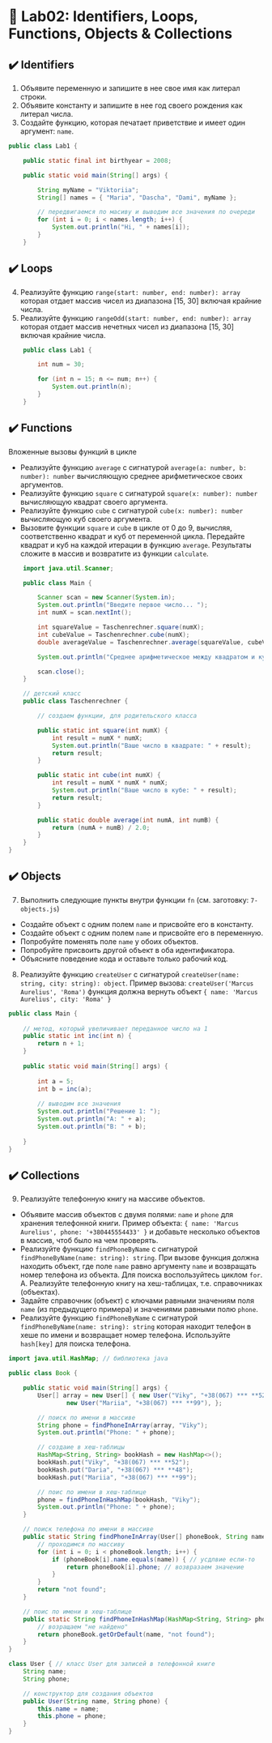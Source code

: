#  👾 Lab02: Identifiers, Loops, Functions, Objects & Collections
## ✔️ Identifiers
1. Объявите переменную и запишите в нее свое имя как литерал строки.
2. Объявите константу и запишите в нее год своего рождения как литерал числа.
3. Создайте функцию, которая печатает приветствие и имеет один аргумент: `name`.

```java
public class Lab1 {

    public static final int birthyear = 2008;

    public static void main(String[] args) {

        String myName = "Viktoriia";
        String[] names = { "Maria", "Dascha", "Dami", myName };

        // передвигаемся по масиву и выводим все значения по очереди
        for (int i = 0; i < names.length; i++) {
            System.out.println("Hi, " + names[i]);
        }
    }

```

## ✔️ Loops
4. Реализуйте функцию `range(start: number, end: number): array` которая отдает
массив чисел из диапазона [15, 30] включая крайние числа.
5. Реализуйте функцию `rangeOdd(start: number, end: number): array` которая
отдает массив нечетных чисел из диапазона [15, 30] включая крайние числа.

```java
    public class Lab1 {

        int num = 30; 

        for (int n = 15; n <= num; n++) {
            System.out.println(n);
        }
    }

```

## ✔️ Functions
Вложенные вызовы функций в цикле
- Реализуйте функцию `average` с сигнатурой
`average(a: number, b: number): number` вычисляющую среднее арифметическое своих
аргументов.
- Реализуйте функцию `square` с сигнатурой `square(x: number): number`
вычисляющую квадрат своего аргумента.
- Реализуйте функцию `cube` с сигнатурой `cube(x: number): number`
вычисляющую куб своего аргумента.
- Вызовите функции `square` и `cube` в цикле от 0 до 9, вычисляя, соответственно
квадрат и куб от переменной цикла. Передайте квадрат и куб на каждой итерации в
функцию `average`. Результаты сложите в массив и возвратите из функции
`calculate`.

```java
    import java.util.Scanner; 

    public class Main {

        Scanner scan = new Scanner(System.in);
        System.out.println("Введите первое число... "); 
        int numX = scan.nextInt(); 

        int squareValue = Taschenrechner.square(numX); 
        int cubeValue = Taschenrechner.cube(numX);
        double averageValue = Taschenrechner.average(squareValue, cubeValue);

        System.out.println("Среднее арифметическое между квадратом и кубом: " + averageValue);

        scan.close(); 
    }
```
```java
    // детский класс 
    public class Taschenrechner {

        // создаем функции, для родительского класса

        public static int square(int numX) {
            int result = numX * numX; 
            System.out.println("Ваше число в квадрате: " + result); 
            return result; 
        }

        public static int cube(int numX) {
            int result = numX * numX * numX;
            System.out.println("Ваше число в кубе: " + result);
            return result;
        }

        public static double average(int numA, int numB) {
            return (numA + numB) / 2.0;
        }
    }
}
```
## ✔️ Objects
7. Выполнить следующие пункты внутри функции `fn` (см. заготовку: `7-objects.js`)
- Создайте объект с одним полем `name` и присвойте его в константу.
- Создайте объект с одним полем `name` и присвойте его в переменную.
- Попробуйте поменять поле `name` у обоих объектов.
- Попробуйте присвоить другой объект в оба идентификатора.
- Объясните поведение кода и оставьте только рабочий код.
8. Реализуйте функцию `createUser` с сигнатурой
`createUser(name: string, city: string): object`. Пример вызова:
`createUser('Marcus Aurelius', 'Roma')` функция должна вернуть объект
`{ name: 'Marcus Aurelius', city: 'Roma' }`

```java
public class Main {
 
    // метод, который увеличивает переданное число на 1
    public static int inc(int n) {
        return n + 1;
    }
 
    public static void main(String[] args) {
 
        int a = 5; 
        int b = inc(a); 
 
        // выводим все значения
        System.out.println("Решение 1: ");
        System.out.println("A: " + a);
        System.out.println("B: " + b);
 
    }
}
```
## ✔️ Collections
9. Реализуйте телефонную книгу на массиве объектов.
- Объявите массив объектов с двумя полями: `name` и `phone` для хранения
телефонной книги. Пример объекта:
`{ name: 'Marcus Aurelius', phone: '+380445554433' }` и добавьте несколько
объектов в массив, чтоб было на чем проверять.
- Реализуйте функцию `findPhoneByName` с сигнатурой
`findPhoneByName(name: string): string`. При вызове функция должна находить
объект, где поле `name` равно аргументу `name` и возвращать номер телефона из
объекта. Для поиска воспользуйтесь циклом `for`.
A. Реализуйте телефонную книгу на хеш-таблицах, т.е. справочниках (объектах).
- Задайте справочник (объект) с ключами равными значениям поля `name` (из
предыдущего примера) и значениями равными полю `phone`.
- Реализуйте функцию `findPhoneByName` с сигнатурой
`findPhoneByName(name: string): string` которая находит телефон в хеше по имени
и возвращает номер телефона. Используйте `hash[key]` для поиска телефона.
```java
import java.util.HashMap; // библиотека java

public class Book {

    public static void main(String[] args) {
        User[] array = new User[] { new User("Viky", "+38(067) *** **52"), new User("Daria", "+38(067) *** **48"),
                new User("Mariia", "+38(067) *** **99"), };

        // поиск по имени в массиве
        String phone = findPhoneInArray(array, "Viky");
        System.out.println("Phone: " + phone);

        // создаие в хеш-таблицы
        HashMap<String, String> bookHash = new HashMap<>();
        bookHash.put("Viky", "+38(067) *** **52");
        bookHash.put("Daria", "+38(067) *** **48");
        bookHash.put("Mariia", "+38(067) *** **99");

        // поис по имени в хеш-таблице
        phone = findPhoneInHashMap(bookHash, "Viky");
        System.out.println("Phone: " + phone);
    }

    // поиск телефона по имени в массиве
    public static String findPhoneInArray(User[] phoneBook, String name) {
        // проходимся по массиву
        for (int i = 0; i < phoneBook.length; i++) {
            if (phoneBook[i].name.equals(name)) { // усдлвие если-то
                return phoneBook[i].phone; // возвразаем значение
            }
        }
        return "not found";
    }

    // поис по имени в хеш-таблице
    public static String findPhoneInHashMap(HashMap<String, String> phoneBook, String name) {
        // возращаем "не найдено"
        return phoneBook.getOrDefault(name, "not found");
    }
}

class User { // класс User для записей в телефонной книге
    String name;
    String phone;

    // конструктор для создания объектов
    public User(String name, String phone) {
        this.name = name;
        this.phone = phone;
    }
}
```






